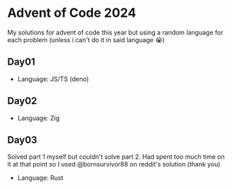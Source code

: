 # Advent of Code 2024
My solutions for advent of code this year but using a random language for each problem (unless i can't do it in said language 😭)

## Day01
- Language: JS/TS (deno)

## Day02
- Language: Zig

## Day03
Solved part 1 myself but couldn't solve part 2. Had spent too much time on it at that point so I used @bornsurvivor88 on reddit's solution (thank you)
- Language: Rust
